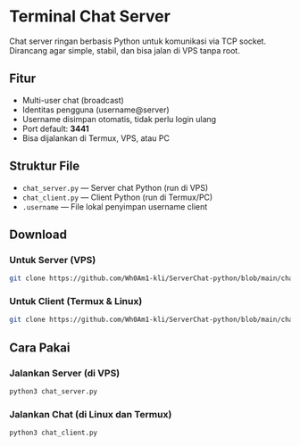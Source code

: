 # Terminal Chat Server

Chat server ringan berbasis Python untuk komunikasi via TCP socket. Dirancang agar simple, stabil, dan bisa jalan di VPS tanpa root.

## Fitur
- Multi-user chat (broadcast)
- Identitas pengguna (username@server)
- Username disimpan otomatis, tidak perlu login ulang
- Port default: **3441**
- Bisa dijalankan di Termux, VPS, atau PC

## Struktur File
- `chat_server.py` — Server chat Python (run di VPS)
- `chat_client.py` — Client Python (run di Termux/PC)
- `.username` — File lokal penyimpan username client

## Download

### Untuk Server (VPS)
```bash
git clone https://github.com/Wh0Am1-kli/ServerChat-python/blob/main/chat_server.py
```
### Untuk Client (Termux & Linux)
```bash
git clone https://github.com/Wh0Am1-kli/ServerChat-python/blob/main/chat_client.py
```
## Cara Pakai

### Jalankan Server (di VPS)
```bash
python3 chat_server.py
```
### Jalankan Chat (di Linux dan Termux)
```bash
python3 chat_client.py

